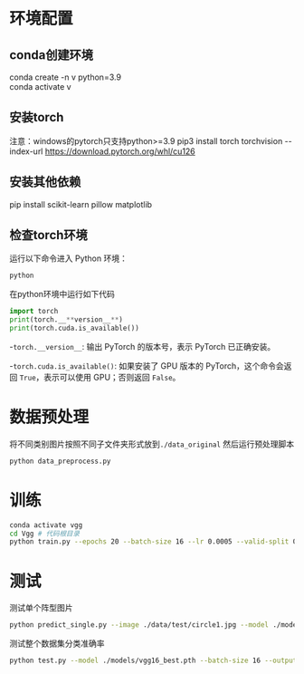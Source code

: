 # 环境配置
## conda创建环境
conda create -n v python=3.9  
conda activate v
## 安装torch
注意：windows的pytorch只支持python>=3.9
pip3 install torch torchvision --index-url https://download.pytorch.org/whl/cu126
## 安装其他依赖
pip install scikit-learn pillow matplotlib
## 检查torch环境
运行以下命令进入 Python 环境：
```bash
python
```

在python环境中运行如下代码
```python
import torch
print(torch.__**version__**)
print(torch.cuda.is_available())
```

-`torch.__version__`: 输出 PyTorch 的版本号，表示 PyTorch 已正确安装。

-`torch.cuda.is_available()`: 如果安装了 GPU 版本的 PyTorch，这个命令会返回 `True`，表示可以使用 GPU；否则返回 `False`。

# 数据预处理
将不同类别图片按照不同子文件夹形式放到`./data_original`
然后运行预处理脚本
```bash
python data_preprocess.py

```

# 训练
```bash
conda activate vgg
cd Vgg # 代码根目录
python train.py --epochs 20 --batch-size 16 --lr 0.0005 --valid-split 0.15 --save-dir ./models 
```

# 测试
测试单个阵型图片
```bash
python predict_single.py --image ./data/test/circle1.jpg --model ./models/vgg16_final.pth
```

测试整个数据集分类准确率
```bash
python test.py --model ./models/vgg16_best.pth --batch-size 16 --output ./results
```